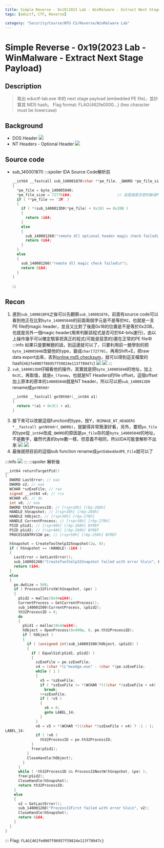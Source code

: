 ```yaml
---
title: Simple Reverse - 0x19(2023 Lab - WinMalware - Extract Next Stage Payload)
tags: [eductf, CTF, Reverse]

category: "Security/Course/NTU CS/Reverse/WinMalware Lab"
---
```


# Simple Reverse - 0x19(2023 Lab - WinMalware - Extract Next Stage Payload)
## Description
> 取出 eductf-lab.exe 中的 next stage payload (embedded PE file)，並計算其 MD5 hash。
> Flag format: FLAG{462fe0000...} (hex character must be lowercase)
## Background
* DOS Header
    ![](https://hackmd.io/_uploads/HJ9P9gpfp.png)
* NT Headers - Optional Header
    ![](https://hackmd.io/_uploads/SkjNqeazT.png)

## Source code
* sub_140001870
    :::spoiler IDA Source Code解析前
    ```cpp
    __int64 __fastcall sub_140001870(char **pe_file, _QWORD *pe_file_size)
    {
      *pe_file = byte_140005040;
      *pe_file_size = 72770i64;                     // 這是個是怎麼判斷成PE size我也不知道
      if ( **pe_file == 'ZM' )
      {
        if ( *(sub_1400013D0(*pe_file) + 0x18) == 0x20B )
        {
          return 1i64;
        }
        else
        {
          sub_140001260("remote dll optional header magic check failed\n");
          return 0i64;
        }
      }
      else
      {
        sub_140001260("remote dll magic check failed\n");
        return 0i64;
      }
    }
    ```
    :::
## Recon
1. 進到`sub_140001BF0`之後可以先觀察`sub_140001870`，前面有source code可以看到他正在比對`byte_140005040`的前面兩個字元是不是等於`MZ`，也就是一支PE file的magic header，並且又比對了後面0x18的位置是不是等於0x20B，也就是另外一個magic header(用來判斷該程式是否可於64-bits運行)，由以上操作幾乎可以確定駭客把真正的程式(可能是惡意的)塞在正常的PE file中
    :::info
    如果只是要解題的話，到這邊就可以了，只要利用前一題學到的把`byte_140005040`改變他的type，變成`char[72770]`，再用Shift+E，把raw data export出來，丟到[online md5 checksum](https://emn178.github.io/online-tools/md5_checksum.html)，就可以得到這支檔案的hash(`462fe0007f86957f59824e113f78947c`)
    ![](https://hackmd.io/_uploads/SJoeiepGT.png)
    ![](https://hackmd.io/_uploads/rk7SigpGp.png)
    :::
2. `sub_1400013D0`仔細看他的操作，其實就是把`byte_140005040`的地址，加上`0x3C`，再取值，就是`e_lfanew`，也就是NT Headers的file offset，這個offset加上原本的原本的`140005040`就是NT header，所以可以把`sub_1400013D0` rename成`getNtHdr`
    ```cpp
    __int64 __fastcall getNtHdr(__int64 a1)
    {
      return *(a1 + 0x3C) + a1;
    }
    ```
3. 接下來可以改變這個function的type，按Y，`改IMAGE_NT_HEADERS *__fastcall getNtHdr(_QWORD)`，就變得非常簡潔好看，另外，要把`pe_file`的type從`_int64`改成`_QWORD`的原因是`pe_file`存的是`byte_140005040`的地址，不是數字，雖然代表的byte數一樣，但意義不相同，所以IDA可能會解析不出來
    ![](https://hackmd.io/_uploads/ryHl0gaG6.png)
    ![](https://hackmd.io/_uploads/rJniAlaM6.png)
4. 最後就把目前的這個sub function rename成`getEmbeddedPE_File`就可以了

:::info
![](https://hackmd.io/_uploads/HJaNxWpzp.png)
:::
:::spoiler 解析後
```cpp
__int64 returnTargetPid()
{
  DWORD LastError; // eax
  DWORD v2; // eax
  WCHAR *szExeFile; // rax
  signed __int64 v4; // rcx
  WCHAR v5; // dx
  int v6; // eax
  DWORD th32ProcessID; // [rsp+20h] [rbp-288h]
  HANDLE hSnapshot; // [rsp+28h] [rbp-280h]
  HANDLE hObject; // [rsp+30h] [rbp-278h]
  HANDLE CurrentProcess; // [rsp+38h] [rbp-270h]
  PSID pSid1; // [rsp+40h] [rbp-268h] BYREF
  PSID pSid2; // [rsp+48h] [rbp-260h] BYREF
  PROCESSENTRY32W pe; // [rsp+50h] [rbp-258h] BYREF

  hSnapshot = CreateToolhelp32Snapshot(2u, 0);
  if ( hSnapshot == (HANDLE)-1i64 )
  {
    LastError = GetLastError();
    sub_140001260("CreateToolhelp32Snapshot failed with error %lu\n", LastError);
    return 0i64;
  }
  else
  {
    pe.dwSize = 568;
    if ( Process32FirstW(hSnapshot, &pe) )
    {
      pSid2 = malloc(0x44ui64);
      CurrentProcess = GetCurrentProcess();
      sub_140001500(CurrentProcess, &pSid2);
      th32ProcessID = 0;
      do
      {
        pSid1 = malloc(0x44ui64);
        hObject = OpenProcess(0x400u, 0, pe.th32ProcessID);
        if ( hObject )
        {
          if ( (unsigned int)sub_140001500(hObject, &pSid1) )
          {
            if ( EqualSid(pSid1, pSid2) )
            {
              szExeFile = pe.szExeFile;
              v4 = (char *)L"msedge.exe" - (char *)pe.szExeFile;
              while ( 1 )
              {
                v5 = *szExeFile;
                if ( *szExeFile != *(WCHAR *)((char *)szExeFile + v4) )
                  break;
                ++szExeFile;
                if ( !v5 )
                {
                  v6 = 0;
                  goto LABEL_14;
                }
              }
              v6 = v5 < *(WCHAR *)((char *)szExeFile + v4) ? -1 : 1;
LABEL_14:
              if ( !v6 )
                th32ProcessID = pe.th32ProcessID;
            }
            free(pSid1);
          }
          CloseHandle(hObject);
        }
      }
      while ( !th32ProcessID && Process32NextW(hSnapshot, &pe) );
      free(pSid2);
      CloseHandle(hSnapshot);
      return th32ProcessID;
    }
    else
    {
      v2 = GetLastError();
      sub_140001260("Process32First failed with error %lu\n", v2);
      CloseHandle(hSnapshot);
      return 0i64;
    }
  }
}
```
:::
Flag: `FLAG{462fe0007f86957f59824e113f78947c}`